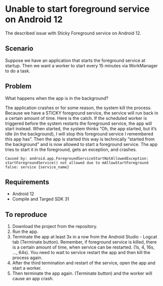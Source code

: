 # Unable to start foreground service on Android 12

The described issue with Sticky Foreground service on Android 12.

## Scenario
Suppose we have an application that starts the foreground service at startup. Then we want a worker to start every 15 minutes via WorkManager to do a task. 

## Problem
What happens when the app is in the background? 

The application crashes or for some reason, the system kill the process. Because we have a STICKY foreground service, the service will run back in a certain amount of time. 
Here is the catch. If the scheduled worker is triggered before the system restarts the foreground service, the app will start instead. When started, the system thinks “Oh, the app started, but it’s idle (in the background), I will stop this foreground service I remembered this app has”. Then the app is started this way is technically “started from the background” and is now allowed to start a foreground service. The app tries to start it in the foreground, gets an exception, and crashes.

```
Caused by: android.app.ForegroundServiceStartNotAllowedException: startForegroundService() not allowed due to mAllowStartForeground false: service {service_name}
```

## Requirements
- Android 12
- Compile and Targed SDK 31


## To reproduce

1. Download the project from the repository.
2. Run the app.
3. Terminate the app at least 3x in a row from the Android Studio - Logcat tab (Terminate button). Remember, if foreground service is killed, there is a certain amount of time, when service can be restarted. (1s, 4, 16s, ..., 64s). You need to wait to service restart the app and then kill the process again.
4. After the third termination and restart of the service, open the app and start a worker.
5. Then terminate the app again. (Terminate button) and the worker will cause an app crash.
